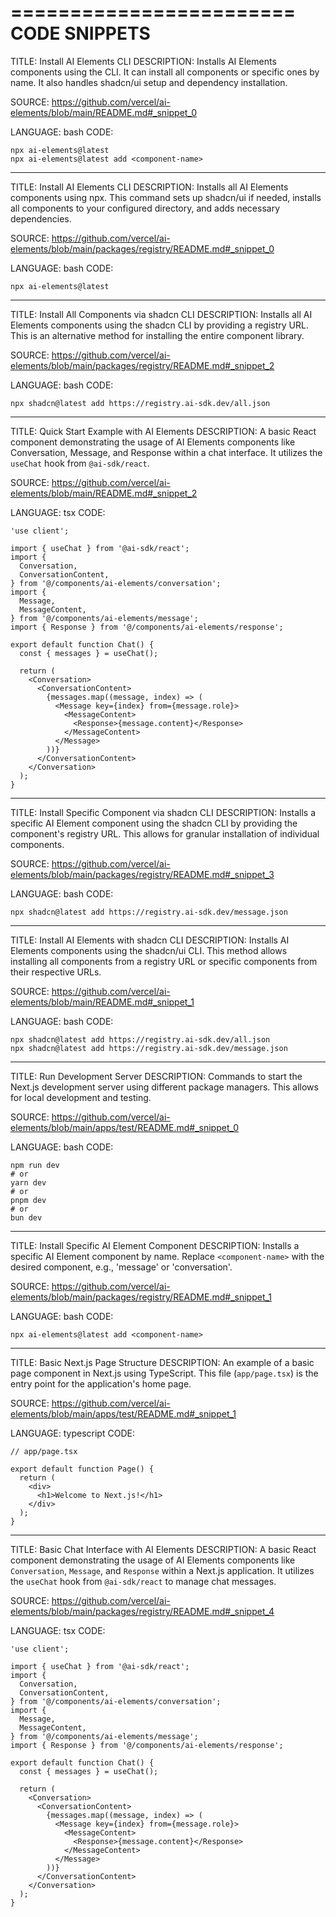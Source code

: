 ========================
CODE SNIPPETS
========================
TITLE: Install AI Elements CLI
DESCRIPTION: Installs AI Elements components using the CLI. It can install all components or specific ones by name. It also handles shadcn/ui setup and dependency installation.

SOURCE: https://github.com/vercel/ai-elements/blob/main/README.md#_snippet_0

LANGUAGE: bash
CODE:
```
npx ai-elements@latest
npx ai-elements@latest add <component-name>
```

----------------------------------------

TITLE: Install AI Elements CLI
DESCRIPTION: Installs all AI Elements components using npx. This command sets up shadcn/ui if needed, installs all components to your configured directory, and adds necessary dependencies.

SOURCE: https://github.com/vercel/ai-elements/blob/main/packages/registry/README.md#_snippet_0

LANGUAGE: bash
CODE:
```
npx ai-elements@latest
```

----------------------------------------

TITLE: Install All Components via shadcn CLI
DESCRIPTION: Installs all AI Elements components using the shadcn CLI by providing a registry URL. This is an alternative method for installing the entire component library.

SOURCE: https://github.com/vercel/ai-elements/blob/main/packages/registry/README.md#_snippet_2

LANGUAGE: bash
CODE:
```
npx shadcn@latest add https://registry.ai-sdk.dev/all.json
```

----------------------------------------

TITLE: Quick Start Example with AI Elements
DESCRIPTION: A basic React component demonstrating the usage of AI Elements components like Conversation, Message, and Response within a chat interface. It utilizes the `useChat` hook from `@ai-sdk/react`.

SOURCE: https://github.com/vercel/ai-elements/blob/main/README.md#_snippet_2

LANGUAGE: tsx
CODE:
```
'use client';

import { useChat } from '@ai-sdk/react';
import {
  Conversation,
  ConversationContent,
} from '@/components/ai-elements/conversation';
import {
  Message,
  MessageContent,
} from '@/components/ai-elements/message';
import { Response } from '@/components/ai-elements/response';

export default function Chat() {
  const { messages } = useChat();

  return (
    <Conversation>
      <ConversationContent>
        {messages.map((message, index) => (
          <Message key={index} from={message.role}>
            <MessageContent>
              <Response>{message.content}</Response>
            </MessageContent>
          </Message>
        ))}
      </ConversationContent>
    </Conversation>
  );
}
```

----------------------------------------

TITLE: Install Specific Component via shadcn CLI
DESCRIPTION: Installs a specific AI Element component using the shadcn CLI by providing the component's registry URL. This allows for granular installation of individual components.

SOURCE: https://github.com/vercel/ai-elements/blob/main/packages/registry/README.md#_snippet_3

LANGUAGE: bash
CODE:
```
npx shadcn@latest add https://registry.ai-sdk.dev/message.json
```

----------------------------------------

TITLE: Install AI Elements with shadcn CLI
DESCRIPTION: Installs AI Elements components using the shadcn/ui CLI. This method allows installing all components from a registry URL or specific components from their respective URLs.

SOURCE: https://github.com/vercel/ai-elements/blob/main/README.md#_snippet_1

LANGUAGE: bash
CODE:
```
npx shadcn@latest add https://registry.ai-sdk.dev/all.json
npx shadcn@latest add https://registry.ai-sdk.dev/message.json
```

----------------------------------------

TITLE: Run Development Server
DESCRIPTION: Commands to start the Next.js development server using different package managers. This allows for local development and testing.

SOURCE: https://github.com/vercel/ai-elements/blob/main/apps/test/README.md#_snippet_0

LANGUAGE: bash
CODE:
```
npm run dev
# or
yarn dev
# or
pnpm dev
# or
bun dev
```

----------------------------------------

TITLE: Install Specific AI Element Component
DESCRIPTION: Installs a specific AI Element component by name. Replace `<component-name>` with the desired component, e.g., 'message' or 'conversation'.

SOURCE: https://github.com/vercel/ai-elements/blob/main/packages/registry/README.md#_snippet_1

LANGUAGE: bash
CODE:
```
npx ai-elements@latest add <component-name>
```

----------------------------------------

TITLE: Basic Next.js Page Structure
DESCRIPTION: An example of a basic page component in Next.js using TypeScript. This file (`app/page.tsx`) is the entry point for the application's home page.

SOURCE: https://github.com/vercel/ai-elements/blob/main/apps/test/README.md#_snippet_1

LANGUAGE: typescript
CODE:
```
// app/page.tsx

export default function Page() {
  return (
    <div>
      <h1>Welcome to Next.js!</h1>
    </div>
  );
}
```

----------------------------------------

TITLE: Basic Chat Interface with AI Elements
DESCRIPTION: A basic React component demonstrating the usage of AI Elements components like `Conversation`, `Message`, and `Response` within a Next.js application. It utilizes the `useChat` hook from `@ai-sdk/react` to manage chat messages.

SOURCE: https://github.com/vercel/ai-elements/blob/main/packages/registry/README.md#_snippet_4

LANGUAGE: tsx
CODE:
```
'use client';

import { useChat } from '@ai-sdk/react';
import {
  Conversation,
  ConversationContent,
} from '@/components/ai-elements/conversation';
import {
  Message,
  MessageContent,
} from '@/components/ai-elements/message';
import { Response } from '@/components/ai-elements/response';

export default function Chat() {
  const { messages } = useChat();

  return (
    <Conversation>
      <ConversationContent>
        {messages.map((message, index) => (
          <Message key={index} from={message.role}>
            <MessageContent>
              <Response>{message.content}</Response>
            </MessageContent>
          </Message>
        ))}
      </ConversationContent>
    </Conversation>
  );
}
```